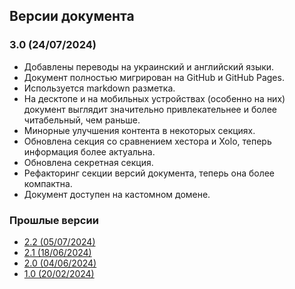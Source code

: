 ## Версии документа

### 3.0 (24/07/2024)

- Добавлены переводы на украинский и английский языки.
- Документ полностью мигрирован на GitHub и GitHub Pages.
- Используется markdown разметка.
- На десктопе и на мобильных устройствах (особенно на них) документ выглядит значительно привлекательнее и более
  читабельный, чем раньше.
- Минорные улучшения контента в некоторых секциях.
- Обновлена секция со сравнением хестора и Xolo, теперь информация более актуальна.
- Обновлена секретная секция.
- Рефакторинг секции версий документа, теперь она более компактна.
- Документ доступен на кастомном домене.

### Прошлые версии

- [2.2 (05/07/2024)](versions/2.2.html)
- [2.1 (18/06/2024)](versions/2.1.html)
- [2.0 (04/06/2024)](versions/2.0.html)
- [1.0 (20/02/2024)](versions/1.0.html)
